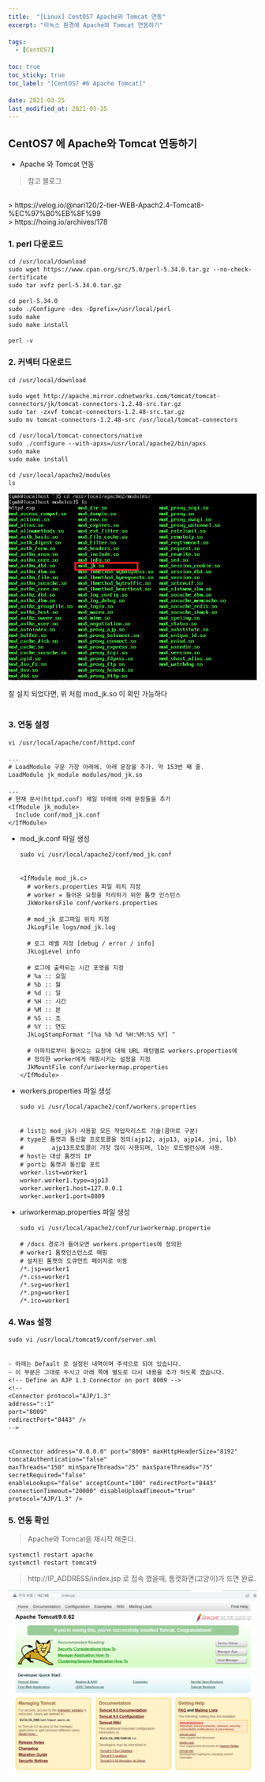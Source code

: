 ```yaml
---
title:  "[Linux] CentOS7 Apache와 Tomcat 연동"
excerpt: "리눅스 환경에 Apache와 Tomcat 연동하기"

tags:
  - [CentOS7]

toc: true
toc_sticky: true
toc_label: "[CentOS7 #6 Apache Tomcat]"
 
date: 2021-03-25
last_modified_at: 2021-03-25
---
```


## CentOS7 에 Apache와 Tomcat 연동하기
- Apache 와 Tomcat 연동
> 참고 블로그
<br>
> https://velog.io/@nari120/2-tier-WEB-Apach2.4-Tomcat8-%EC%97%B0%EB%8F%99
<br>
> https://hoing.io/archives/178

<br>


### 1. perl 다운로드

  ```console
  cd /usr/local/download
  sudo wget https://www.cpan.org/src/5.0/perl-5.34.0.tar.gz --no-check-certificate
  sudo tar xvfz perl-5.34.0.tar.gz
  
  cd perl-5.34.0
  sudo ./Configure -des -Dprefix=/usr/local/perl
  sudo make
  sudo make install

  perl -v 
  ```

### 2. 커넥터 다운로드
  
  ```console
  cd /usr/local/download

  sudo wget http://apache.mirror.cdnetworks.com/tomcat/tomcat-connectors/jk/tomcat-connectors-1.2.48-src.tar.gz
  sudo tar -zxvf tomcat-connectors-1.2.48-src.tar.gz
  sudo mv tomcat-connectors-1.2.48-src /usr/local/tomcat-connectors
  
  cd /usr/local/tomcat-connectors/native
  sudo ./configure --with-apxs=/usr/local/apache2/bin/apxs
  sudo make
  sudo make install

  cd /usr/local/apache2/modules
  ls
  ```

![VMWare](/assets/image/linux/Centos_connect_apache_tomcat_01.PNG)

잘 설치 되었다면, 위 처럼 mod_jk.so 이 확인 가능하다
<br><br>

### 3. 연동 설정

  ```console
  vi /usr/local/apache/conf/httpd.conf

  ...
  # LoadModule 구문 가장 아래에. 아래 문장을 추가. 약 153번 째 줄.
  LoadModule jk_module modules/mod_jk.so

  ...
  # 현재 문서(httpd.conf) 제일 아래에 아래 문장들을 추가
  <IfModule jk_module>
   	Include conf/mod_jk.conf
  </IfModule>
  ```


  
  - mod_jk.conf 파일 생성

    ```console
    sudo vi /usr/local/apache2/conf/mod_jk.conf


    <IfModule mod_jk.c>
      # workers.properties 파일 위치 지정
      # worker = 들어온 요청을 처리하기 위한 톰캣 인스턴스
      JkWorkersFile conf/workers.properties

      # mod_jk 로그파일 위치 지정
      JkLogFile logs/mod_jk.log

      # 로그 레벨 지정 [debug / error / info]
      JkLogLevel info

      # 로그에 출력되는 시간 포맷을 지정
      # %a :: 요일
      # %b :: 월
      # %d :: 일
      # %H :: 시간
      # %M :: 분
      # %S :: 초
      # %Y :: 연도
      JkLogStampFormat "[%a %b %d %H:%M:%S %Y] "

      # 아파치로부터 들어오는 요청에 대해 URL 패턴별로 workers.properties에
      # 정의한 worker에게 매핑시키는 설정을 지정
      JkMountFile conf/uriworkermap.properties
    </IfModule>
    ```

  - workers.properties 파일 생성

      ```console
      sudo vi /usr/local/apache2/conf/workers.properties


      # list는 mod_jk가 사용할 모든 작업자리스트 기술(콤마로 구분)
      # type은 톰캣과 통신할 프로토콜을 정의(ajp12, ajp13, ajp14, jni, lb) 
      #        ajp13프로토콜이 가장 많이 사용되며, lb는 로드밸런싱에 사용.
      # host는 대상 톰캣의 IP
      # port는 톰캣과 통신할 포트
      worker.list=worker1
      worker.worker1.type=ajp13
      worker.worker1.host=127.0.0.1
      worker.worker1.port=8009
      ```

  - uriworkermap.properties 파일 생성

      ```console
      sudo vi /usr/local/apache2/conf/uriworkermap.propertie

      # /docs 경로가 들어오면 workers.properties에 정의한
      # worker1 톰캣인스턴스로 매핑
      # 설치된 톰캣의 도큐먼트 페이지로 이동
      /*.jsp=worker1
      /*.css=worker1
      /*.svg=worker1
      /*.png=worker1
      /*.ico=worker1
      ```

### 4. Was 설정

  ```console
  sudo vi /usr/local/tomcat9/conf/server.xml


  - 아래는 Default 로 설정된 내역이며 주석으로 되어 있습니다.
  - 이 부분은 그대로 두시고 아래 쪽에 별도로 다시 내용을 추가 하도록 겠습니다.
  <!-- Define an AJP 1.3 Connector on port 8009 -->
  <!--
  <Connector protocol="AJP/1.3"
  address="::1"
  port="8009"
  redirectPort="8443" />
  -->


  <Connector address="0.0.0.0" port="8009" maxHttpHeaderSize="8192" tomcatAuthentication="false"
  maxThreads="150" minSpareThreads="25" maxSpareThreads="75" secretRequired="false"
  enableLookups="false" acceptCount="100" redirectPort="8443"
  connectionTimeout="20000" disableUploadTimeout="true" protocol="AJP/1.3" />
  ```

### 5. 연동 확인
  > Apache와 Tomcat을 재시작 해준다.

  ```console
  systemctl restart apache
  systemctl restart tomcat9
  ```

  > http://IP_ADDRESS/index.jsp 로 접속 했을때, 톰캣화면(고양이)가 뜨면 완료.

![VMWare](/assets/image/linux/Centos_connect_apache_tomcat_02.PNG)